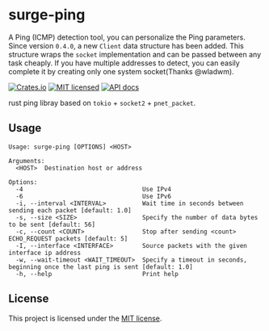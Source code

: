 # surge-ping

A Ping (ICMP) detection tool, you can personalize the Ping parameters. Since version `0.4.0`, a new `Client` data structure
has been added. This structure wraps the `socket` implementation and can be passed between any task cheaply. If you have multiple
addresses to detect, you can easily complete it by creating only one system socket(Thanks @wladwm).

[![Crates.io](https://img.shields.io/crates/v/surge-ping.svg)](https://crates.io/crates/surge-ping)
[![MIT licensed](https://img.shields.io/badge/license-MIT-blue.svg)](https://github.com/kolapapa/surge-ping/blob/main/LICENSE)
[![API docs](https://docs.rs/surge-ping/badge.svg)](http://docs.rs/surge-ping)

rust ping libray based on `tokio` + `socket2` + `pnet_packet`.

## Usage

```
Usage: surge-ping [OPTIONS] <HOST>

Arguments:
  <HOST>  Destination host or address

Options:
  -4                                 Use IPv4
  -6                                 Use IPv6
  -i, --interval <INTERVAL>          Wait time in seconds between sending each packet [default: 1.0]
  -s, --size <SIZE>                  Specify the number of data bytes to be sent [default: 56]
  -c, --count <COUNT>                Stop after sending <count> ECHO_REQUEST packets [default: 5]
  -I, --interface <INTERFACE>        Source packets with the given interface ip address
  -w, --wait-timeout <WAIT_TIMEOUT>  Specify a timeout in seconds, beginning once the last ping is sent [default: 1.0]
  -h, --help                         Print help
```

## License

This project is licensed under the [MIT license].

[MIT license]: https://github.com/kolapapa/surge-ping/blob/main/LICENSE
